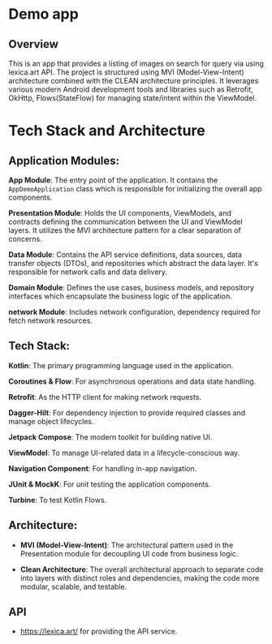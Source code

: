 # Demo app

## Overview
This is an app that provides a listing of images on search for query via using lexica.art API. The project is structured using MVI (Model-View-Intent) architecture combined with the CLEAN architecture principles. It leverages various modern Android development tools and libraries such as Retrofit, OkHttp, Flows(StateFlow) for managing state/intent within the ViewModel.

# Tech Stack and Architecture

## Application Modules:

**App Module**: The entry point of the application. It contains the `AppDemoApplication` class which is responsible for initializing the overall app components.

**Presentation Module**: Holds the UI components, ViewModels, and contracts defining the communication between the UI and ViewModel layers. It utilizes the MVI architecture pattern for a clear separation of concerns.

**Data Module**: Contains the API service definitions, data sources, data transfer objects (DTOs), and repositories which abstract the data layer. It's responsible for network calls and data delivery.

**Domain Module**: Defines the use cases, business models, and repository interfaces which encapsulate the business logic of the application.

**network Module**: Includes network configuration, dependency required for fetch network resources.

## Tech Stack:

**Kotlin**: The primary programming language used in the application.

**Coroutines & Flow**: For asynchronous operations and data state handling.

**Retrofit**: As the HTTP client for making network requests.

**Dagger-Hilt**: For dependency injection to provide required classes and manage object lifecycles.

**Jetpack Compose**: The modern toolkit for building native UI.

**ViewModel**: To manage UI-related data in a lifecycle-conscious way.

**Navigation Component**: For handling in-app navigation.

**JUnit & MockK**: For unit testing the application components.

**Turbine**: To test Kotlin Flows.

## Architecture:

- **MVI (Model-View-Intent)**: The architectural pattern used in the Presentation module for decoupling UI code from business logic.

- **Clean Architecture**: The overall architectural approach to separate code into layers with distinct roles and dependencies, making the code more modular, scalable, and testable.


## API

- https://lexica.art/ for providing the API service.

